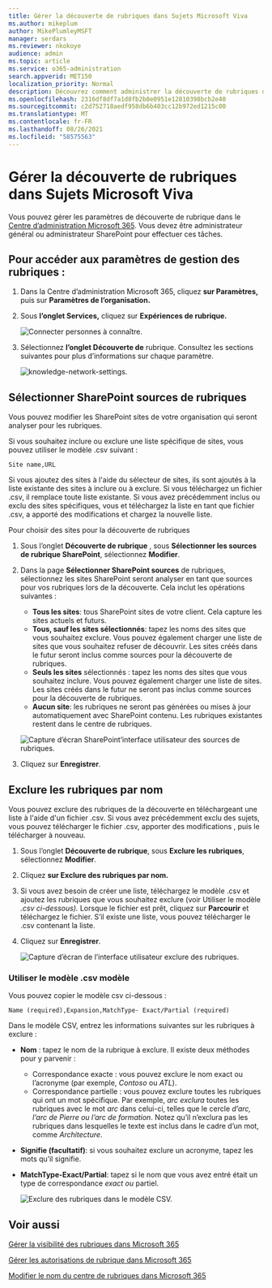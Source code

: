 ```yaml
---
title: Gérer la découverte de rubriques dans Sujets Microsoft Viva
ms.author: mikeplum
author: MikePlumleyMSFT
manager: serdars
ms.reviewer: nkokoye
audience: admin
ms.topic: article
ms.service: o365-administration
search.appverid: MET150
localization_priority: Normal
description: Découvrez comment administrer la découverte de rubriques dans Sujets Microsoft Viva.
ms.openlocfilehash: 2316df8df7a1d8fb2b8e0951e12810398bcb2e40
ms.sourcegitcommit: c2d752718aedf958db6b403cc12b972ed1215c00
ms.translationtype: MT
ms.contentlocale: fr-FR
ms.lasthandoff: 08/26/2021
ms.locfileid: "58575563"
---
```

# <a name="manage-topic-discovery-in-microsoft-viva-topics"></a>Gérer la découverte de rubriques dans Sujets Microsoft Viva

Vous pouvez gérer les paramètres de découverte de rubrique dans le [Centre d’administration Microsoft 365](https://admin.microsoft.com). Vous devez être administrateur général ou administrateur SharePoint pour effectuer ces tâches.

## <a name="to-access-topics-management-settings"></a>Pour accéder aux paramètres de gestion des rubriques :

1. Dans la Centre d’administration Microsoft 365, cliquez **sur Paramètres,** puis sur **Paramètres de l’organisation.**
2. Sous **l’onglet Services,** cliquez sur **Expériences de rubrique.**

    ![Connecter personnes à connaître.](../media/admin-org-knowledge-options-completed.png) 

3. Sélectionnez **l’onglet Découverte de** rubrique. Consultez les sections suivantes pour plus d’informations sur chaque paramètre.

    ![knowledge-network-settings.](../media/knowledge-network-settings-topic-discovery.png) 

## <a name="select-sharepoint-topic-sources"></a>Sélectionner SharePoint sources de rubriques

Vous pouvez modifier les SharePoint sites de votre organisation qui seront analyser pour les rubriques.

Si vous souhaitez inclure ou exclure une liste spécifique de sites, vous pouvez utiliser le modèle .csv suivant :

``` csv
Site name,URL
```

Si vous ajoutez des sites à l'aide du sélecteur de sites, ils sont ajoutés à la liste existante des sites à inclure ou à exclure. Si vous téléchargez un fichier .csv, il remplace toute liste existante. Si vous avez précédemment inclus ou exclu des sites spécifiques, vous et téléchargez la liste en tant que fichier .csv, a apporté des modifications et chargez la nouvelle liste.

Pour choisir des sites pour la découverte de rubriques

1. Sous l’onglet **Découverte de rubrique** , sous **Sélectionner les sources de rubrique SharePoint**, sélectionnez **Modifier**.
2. Dans la page **Sélectionner SharePoint sources** de rubriques, sélectionnez les sites SharePoint seront analyser en tant que sources pour vos rubriques lors de la découverte. Cela inclut les opérations suivantes :
    - **Tous les sites**: tous SharePoint sites de votre client. Cela capture les sites actuels et futurs.
    - **Tous, sauf les sites sélectionnés**: tapez les noms des sites que vous souhaitez exclure.  Vous pouvez également charger une liste de sites que vous souhaitez refuser de découvrir. Les sites créés dans le futur seront inclus comme sources pour la découverte de rubriques. 
    - **Seuls les sites** sélectionnés : tapez les noms des sites que vous souhaitez inclure. Vous pouvez également charger une liste de sites. Les sites créés dans le futur ne seront pas inclus comme sources pour la découverte de rubriques.
    - **Aucun site**: les rubriques ne seront pas générées ou mises à jour automatiquement avec SharePoint contenu. Les rubriques existantes restent dans le centre de rubriques.

    ![Capture d’écran SharePoint’interface utilisateur des sources de rubriques.](../media/k-manage-select-topic-source.png)
   
3. Cliquez sur **Enregistrer**.

## <a name="exclude-topics-by-name"></a>Exclure les rubriques par nom

Vous pouvez exclure des rubriques de la découverte en téléchargeant une liste à l'aide d'un fichier .csv. Si vous avez précédemment exclu des sujets, vous pouvez télécharger le fichier .csv, apporter des modifications , puis le télécharger à nouveau.

1. Sous l’onglet **Découverte de rubrique**, sous **Exclure les rubriques**, sélectionnez **Modifier**.
2. Cliquez **sur Exclure des rubriques par nom.**
3. Si vous avez besoin de créer une liste, téléchargez le modèle .csv et ajoutez les rubriques que vous souhaitez exclure (voir Utiliser le modèle *.csv ci-dessous).* Lorsque le fichier est prêt, cliquez sur **Parcourir** et téléchargez le fichier. S’il existe une liste, vous pouvez télécharger le .csv contenant la liste.
4. Cliquez sur **Enregistrer**.

    ![Capture d’écran de l’interface utilisateur exclure des rubriques.](../media/km-manage-exclude-topics.png)

### <a name="working-with-the-csv-template"></a>Utiliser le modèle .csv modèle

Vous pouvez copier le modèle csv ci-dessous :

``` csv
Name (required),Expansion,MatchType- Exact/Partial (required)
```

Dans le modèle CSV, entrez les informations suivantes sur les rubriques à exclure :

- **Nom** : tapez le nom de la rubrique à exclure. Il existe deux méthodes pour y parvenir :
    - Correspondance exacte : vous pouvez exclure le nom exact ou l’acronyme (par exemple, *Contoso* ou *ATL*).
    - Correspondance partielle : vous pouvez exclure toutes les rubriques qui ont un mot spécifique.  Par exemple, *arc exclura* toutes les rubriques avec le mot *arc* dans celui-ci, telles que le cercle *d’arc,* *l’arc de Pierre ou* *l’arc de formation*. Notez qu’il n’exclura pas les rubriques dans lesquelles le texte est inclus dans le cadre d’un mot, comme *Architecture*.
- **Signifie (facultatif)**: si vous souhaitez exclure un acronyme, tapez les mots qu’il signifie.
- **MatchType-Exact/Partial**: tapez si le nom que vous avez entré était un type de correspondance *exact* *ou* partiel.

    ![Exclure des rubriques dans le modèle CSV.](../media/exclude-topics-csv.png) 

## <a name="see-also"></a>Voir aussi

[Gérer la visibilité des rubriques dans Microsoft 365](topic-experiences-knowledge-rules.md)

[Gérer les autorisations de rubrique dans Microsoft 365](topic-experiences-user-permissions.md)

[Modifier le nom du centre de rubriques dans Microsoft 365](topic-experiences-administration.md)

